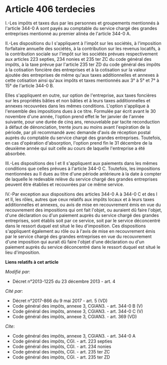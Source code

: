 # Article 406 terdecies

I.-Les impôts et taxes dus par les personnes et groupements mentionnés à l'article 344-0 A sont payés au comptable du service
chargé des grandes entreprises mentionné au premier alinéa de l'article 344-0 A. 

II.-Les dispositions du I s'appliquent à l'impôt sur les sociétés, à l'imposition forfaitaire annuelle des sociétés, à la
contribution sur les revenus locatifs, à la contribution sociale sur l'impôt sur les sociétés prévues respectivement aux
articles 223 septies, 234 nonies et 235 ter ZC du code général des impôts, à la taxe prévue par l'article 235 ter ZD du code
général des impôts à la cotisation foncière des entreprises et à la cotisation sur la valeur ajoutée des entreprises de même
qu'aux taxes additionnelles et annexes à cette cotisation ainsi qu'aux impôts et taxes mentionnés aux 3° à 5° et 7° à 15° de
l'article 344-0 B. 

Elles s'appliquent en outre, sur option de l'entreprise, aux taxes foncières sur les propriétés bâties et non bâties et à
leurs taxes additionnelles et annexes recouvrées dans les mêmes conditions. L'option s'applique à l'ensemble des impositions
dues à ce titre. Formulée par écrit avant le 30 novembre d'une année, l'option prend effet le 1er janvier de l'année
suivante, pour une durée de cinq ans, renouvelable par tacite reconduction à défaut de dénonciation, trente jours au moins
avant l'expiration de la période, par pli recommandé avec demande d'avis de réception postal auprès du comptable du service
chargé des grandes entreprises. Toutefois, en cas d'opération d'absorption, l'option prend fin le 31 décembre de la deuxième
année qui suit celle au cours de laquelle l'entreprise a été absorbée. 

III.-Les dispositions des I et II s'appliquent aux paiements dans les mêmes conditions que celles prévues à l'article 344-0
C. Toutefois, les impositions mentionnées au II dues au titre d'une période antérieure à la date à compter de laquelle le
redevable relève du service chargé des grandes entreprises peuvent être établies et recouvrées par ce même service. 

IV.-Par exception aux dispositions des articles 344-0 A à 344-0 C et des I et II, les rôles, autres que ceux relatifs aux
impôts locaux et à leurs taxes additionnelles et annexes, ou avis de mise en recouvrement émis en vue du recouvrement des
impositions qui ont fait l'objet, ou auraient dû faire l'objet, d'une déclaration ou d'un paiement auprès du service chargé
des grandes entreprises, sont établis soit par ce service, soit par le service déconcentré dans le ressort duquel est situé
le lieu d'imposition. Ces dispositions s'appliquent également au rôle ou à l'avis de mise en recouvrement émis par le service
chargé des grandes entreprises en vue du recouvrement d'une imposition qui aurait dû faire l'objet d'une déclaration ou d'un
paiement auprès du service déconcentré dans le ressort duquel est situé le lieu d'imposition.

**Liens relatifs à cet article**

_Modifié par_:

  - Décret n°2013-1225 du 23 décembre 2013 - art. 4

_Cité par_:

  - Décret n°2017-866 du 9 mai 2017 - art. 5 (VD)
  - Code général des impôts, annexe 3, CGIAN3. - art. 344-0 B (V)
  - Code général des impôts, annexe 3, CGIAN3. - art. 344-0 C (V)
  - Code général des impôts, annexe 3, CGIAN3. - art. 369 (VD)

_Cite_:

  - Code général des impôts, annexe 3, CGIAN3. - art. 344-0 A
  - Code général des impôts, CGI. - art. 223 septies
  - Code général des impôts, CGI. - art. 234 nonies
  - Code général des impôts, CGI. - art. 235 ter ZC
  - Code général des impôts, CGI. - art. 235 ter ZD

